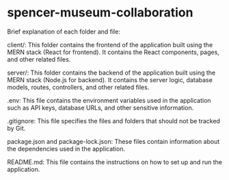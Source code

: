 # spencer-museum-collaboration

Brief explanation of each folder and file:

client/: This folder contains the frontend of the application built using the MERN stack (React for frontend). It contains the React components, pages, and other related files.

server/: This folder contains the backend of the application built using the MERN stack (Node.js for backend). It contains the server logic, database models, routes, controllers, and other related files.

.env: This file contains the environment variables used in the application such as API keys, database URLs, and other sensitive information.

.gitignore: This file specifies the files and folders that should not be tracked by Git.

package.json and package-lock.json: These files contain information about the dependencies used in the application.

README.md: This file contains the instructions on how to set up and run the application.
